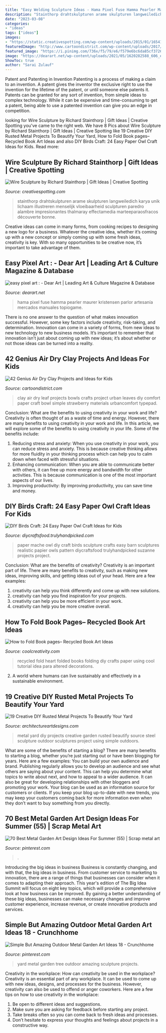 ```yaml
---
title: "Easy Welding Sculpture Ideas - Hama Pixel Fuse Hamma Pearler Maurer Kristensen Parlor Artesanía Mercados Manuales Topiogame"
description: "Stainthorp drahtskulpturen arame skulpturen langweiledich karya unik lichaam illustreren menselijk vloeibaarheid sculpturen paredro alambre impresionantes thalmaray effectamedia marteeparaosfracos découverte bonne"
date: "2023-03-08"
categories:
- "ideas"
tags: ["ideas"]
images:
- "https://static.creativespotting.com/wp-content/uploads/2015/01/1654180_825748327497485_1929970803820433924_n.jpg"
featuredImage: "http://www.cartoondistrict.com/wp-content/uploads/2017/07/Air-Dry-Clay-Projects-and-Ideas-for-Kids33.jpg"
featured_image: "https://i.pinimg.com/736x/f5/79/e6/f579e6bc6da85cf372665545bb0bfa41.jpg"
image: "https://dearart.net/wp-content/uploads/2021/05/1620282588_606_easy-pixel-art-notitle.jpg"
ShowToc: true
author: "Sarai Zulauf"
---
```



Patent and Patenting in Invention
Patenting is a process of making a claim to an invention. A patent gives the inventor the exclusive right to use the invention for the lifetime of the patent, or until someone else patents it. Patents can be granted for any sort of invention, from simple ideas to complex technology. While it can be expensive and time-consuming to get a patent, being able to use a patented invention can give you an edge in competition.

	

		
looking for Wire Sculpture by Richard Stainthorp | Gift Ideas | Creative Spotting you've came to the right web. We have 8 Pics about Wire Sculpture by Richard Stainthorp | Gift Ideas | Creative Spotting like 19 Creative DIY Rusted Metal Projects To Beautify Your Yard, How to Fold Book pages– Recycled Book Art Ideas and also DIY Birds Craft: 24 Easy Paper Owl Craft Ideas for Kids. Read more:
		
    
## Wire Sculpture By Richard Stainthorp | Gift Ideas | Creative Spotting

<img loading=lazy src="https://static.creativespotting.com/wp-content/uploads/2015/01/1654180_825748327497485_1929970803820433924_n.jpg" onerror="this.onerror=null;this.src='https://tse1.mm.bing.net/th?id=OIP.aSkBfDiQBlPTyDUpl9kongHaFj&amp;pid=15.1';" alt="Wire Sculpture by Richard Stainthorp | Gift Ideas | Creative Spotting">

_Source: creativespotting.com_

>stainthorp drahtskulpturen arame skulpturen langweiledich karya unik lichaam illustreren menselijk vloeibaarheid sculpturen paredro alambre impresionantes thalmaray effectamedia marteeparaosfracos découverte bonne. 

	

Creative ideas can come in many forms, from cooking recipes to designing a new logo for a business. Whatever the creative idea, whether it’s coming up with a new concept or simply coming up with some fresh ideas, creativity is key. With so many opportunities to be creative now, it’s important to take advantage of them.

    
## Easy Pixel Art : - Dear Art | Leading Art &amp; Culture Magazine &amp; Database

<img loading=lazy src="https://dearart.net/wp-content/uploads/2021/05/1620282588_606_easy-pixel-art-notitle.jpg" onerror="this.onerror=null;this.src='https://tse1.mm.bing.net/th?id=OIP.RRI4zRQXoDJRWqVwptsLXgHaEq&amp;pid=15.1';" alt="easy pixel art : - Dear Art | Leading Art &amp; Culture Magazine &amp; Database">

_Source: dearart.net_

>hama pixel fuse hamma pearler maurer kristensen parlor artesanía mercados manuales topiogame. 

	

There is no one answer to the question of what makes innovation successful. However, some key factors include creativity, risk-taking, and determination. Innovation can come in a variety of forms, from new ideas to new technology to new business models. It’s important to remember that innovation isn’t just about coming up with new ideas; it’s about whether or not those ideas can be turned into a reality.

    
## 42 Genius Air Dry Clay Projects And Ideas For Kids

<img loading=lazy src="http://www.cartoondistrict.com/wp-content/uploads/2017/07/Air-Dry-Clay-Projects-and-Ideas-for-Kids33.jpg" onerror="this.onerror=null;this.src='https://tse3.mm.bing.net/th?id=OIP.MQMVfFNqAJ_r0AdknhYLYwHaJ_&amp;pid=15.1';" alt="42 Genius Air Dry Clay Projects and Ideas for Kids">

_Source: cartoondistrict.com_

>clay air dry leaf projects bowls crafts project urban leaves diy comfort paper craft bowl simple strawberry materials urbancomfort typepad. 

	

Conclusion: What are the benefits to using creativity in your work and life?
Creativity is often thought of as a waste of time and energy. However, there are many benefits to using creativity in your work and life. In this article, we will explore some of the benefits to using creativity in your life. Some of the benefits include: 
1) Reducing stress and anxiety: When you use creativity in your work, you can reduce stress and anxiety. This is because creative thinking allows for more fluidity in your thinking process which can help you to calm down when faced with stressful situations. 
2) Enhancing communication: When you are able to communicate better with others, it can free up more energy and bandwidth for other activities. This is because communication is one of the most important aspects of our lives. 
3) Improving productivity: By improving productivity, you can save time and money.

    
## DIY Birds Craft: 24 Easy Paper Owl Craft Ideas For Kids

<img loading=lazy src="https://diycraftsfood.trulyhandpicked.com/wp-content/uploads/2016/06/DIY-owl-paper-craft_jt.jpg" onerror="this.onerror=null;this.src='https://tse3.mm.bing.net/th?id=OIP.2E0Dc39AWpOKietXTcLi2wHaKW&amp;pid=15.1';" alt="DIY Birds Craft: 24 Easy Paper Owl Craft Ideas for Kids">

_Source: diycraftsfood.trulyhandpicked.com_

>paper mache owl diy craft birds sculpture crafts easy barn sculptures realistic papier owls pattern diycraftsfood trulyhandpicked suzanne projects project. 

	

Conclusion: What are the benefits of creativity?
Creativity is an important part of life. There are many benefits to creativity, such as making new ideas, improving skills, and getting ideas out of your head. Here are a few examples: 
1. creativity can help you think differently and come up with new solutions.
2. creativity can help you find inspiration for your projects.
3. creativity can help you be more efficient in your work.
4. creativity can help you be more creative overall.

    
## How To Fold Book Pages– Recycled Book Art Ideas

<img loading=lazy src="http://coolcreativity.com/wp-content/uploads/2016/03/5-1.jpg" onerror="this.onerror=null;this.src='https://tse2.mm.bing.net/th?id=OIP.ALGFNrPpZP_dutu_BXwGXwHaKX&amp;pid=15.1';" alt="How to Fold Book pages– Recycled Book Art Ideas">

_Source: coolcreativity.com_

>recycled fold heart folded books folding diy crafts paper using cool tutorial idea para altered decorations. 

	

2. A world where humans can live sustainably and effectively in a sustainable environment. 

    
## 19 Creative DIY Rusted Metal Projects To Beautify Your Yard

<img loading=lazy src="http://www.architectureartdesigns.com/wp-content/uploads/2016/05/10-30-630x840.jpg" onerror="this.onerror=null;this.src='https://tse1.mm.bing.net/th?id=OIP.BvYSQro5B8a7UvwnioiT8gHaJ4&amp;pid=15.1';" alt="19 Creative DIY Rusted Metal Projects To Beautify Your Yard">

_Source: architectureartdesigns.com_

>metal yard diy projects creative garden rusted beautify source steel sculpture outdoor sculptures project using simple outdoors. 

	

What are some of the benefits of starting a blog?
There are many benefits to starting a blog, whether you’re just starting out or have been blogging for years. Here are a few examples: 
You can build your own audience and brand. 
Publishing regularly allows you to develop an audience and see what others are saying about your content. This can help you determine what topics to write about next, and how to appeal to a wider audience. 
It can also be great for developing relationships with other bloggers and promoting your work. 
Your blog can be used as an information source for customers or clients. If you keep your blog up-to-date with new trends, you may keep your customers coming back for more information even when they don’t want to buy something from you directly.

    
## 70 Best Metal Garden Art Design Ideas For Summer (55) | Scrap Metal Art

<img loading=lazy src="https://i.pinimg.com/736x/f5/79/e6/f579e6bc6da85cf372665545bb0bfa41.jpg" onerror="this.onerror=null;this.src='https://tse1.mm.bing.net/th?id=OIP.3H5YCSxGE6hEfs4aK8hwyAHaMV&amp;pid=15.1';" alt="70 Best Metal Garden Art Design Ideas For Summer (55) | Scrap metal art">

_Source: pinterest.com_

>. 

	

Introducing the big ideas in business
Business is constantly changing, and with that, the big ideas in business. From customer service to marketing to innovation, there are a range of things that businesses can consider when it comes to adapting their approach. 
This year's edition of The Big Idea Summit will focus on eight key topics, which will provide a comprehensive look at how business can be improved. By gaining a better understanding of these big ideas, businesses can make necessary changes and improve customer experience, increase revenue, or create innovative products and services.

    
## Simple But Amazing Outdoor Metal Garden Art Ideas 18 - Crunchhome

<img loading=lazy src="https://i.pinimg.com/736x/30/42/b7/3042b7ac1b9b8c4ff4f41d16e615cc3a.jpg" onerror="this.onerror=null;this.src='https://tse4.mm.bing.net/th?id=OIP.ABAoIIkVP4Y83Xv_eEhP_QHaJ3&amp;pid=15.1';" alt="Simple But Amazing Outdoor Metal Garden Art Ideas 18 - Crunchhome">

_Source: pinterest.com_

>yard metal garden tree outdoor amazing sculpture projects. 

	

Creativity in the workplace: How can creativity be used in the workplace?
Creativity is an essential part of any workplace. It can be used to come up with new ideas, designs, and processes for the business. However, creativity can also be used to offend or anger coworkers. Here are a few tips on how to use creativity in the workplace: 
1. Be open to different ideas and suggestions.
2. Make sure you are asking for feedback before starting any project. 
3. Take breaks often so you can come back to fresh ideas and processes. 
4. Don’t hesitate to express your thoughts and feelings about projects in a constructive way.

